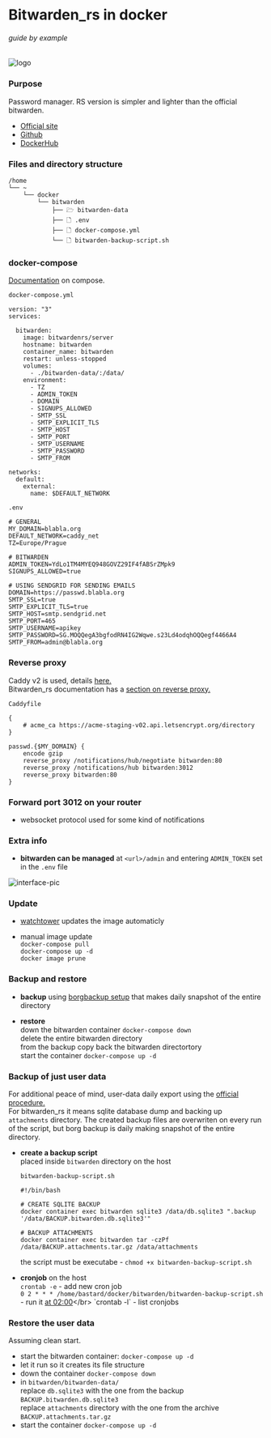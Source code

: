 # Bitwarden_rs in docker

###### guide by example

![logo](https://i.imgur.com/BQ9Ec6f.png)

### Purpose

Password manager. RS version is simpler and lighter than the official bitwarden.

* [Official site](https://bitwarden.com/)
* [Github](https://github.com/dani-garcia/bitwarden_rs)
* [DockerHub](https://hub.docker.com/r/bitwardenrs/server)

### Files and directory structure

  ```
  /home
  └── ~
      └── docker
          └── bitwarden
              ├── 🗁 bitwarden-data
              ├── 🗋 .env
              ├── 🗋 docker-compose.yml
              └── 🗋 bitwarden-backup-script.sh
  ```

### docker-compose
  
  [Documentation](https://github.com/dani-garcia/bitwarden_rs/wiki/Using-Docker-Compose) on compose.

  `docker-compose.yml`

  ```
  version: "3"
  services:

    bitwarden:
      image: bitwardenrs/server
      hostname: bitwarden
      container_name: bitwarden
      restart: unless-stopped
      volumes:
        - ./bitwarden-data/:/data/
      environment:
        - TZ
        - ADMIN_TOKEN
        - DOMAIN
        - SIGNUPS_ALLOWED
        - SMTP_SSL
        - SMTP_EXPLICIT_TLS
        - SMTP_HOST
        - SMTP_PORT
        - SMTP_USERNAME
        - SMTP_PASSWORD
        - SMTP_FROM

  networks:
    default:
      external:
        name: $DEFAULT_NETWORK
  ```

  `.env`

  ```
  # GENERAL
  MY_DOMAIN=blabla.org
  DEFAULT_NETWORK=caddy_net
  TZ=Europe/Prague

  # BITWARDEN
  ADMIN_TOKEN=YdLo1TM4MYEQ948GOVZ29IF4fABSrZMpk9
  SIGNUPS_ALLOWED=true

  # USING SENDGRID FOR SENDING EMAILS
  DOMAIN=https://passwd.blabla.org
  SMTP_SSL=true
  SMTP_EXPLICIT_TLS=true
  SMTP_HOST=smtp.sendgrid.net
  SMTP_PORT=465
  SMTP_USERNAME=apikey
  SMTP_PASSWORD=SG.MOQQegA3bgfodRN4IG2Wqwe.s23Ld4odqhOQQegf4466A4
  SMTP_FROM=admin@blabla.org
  ```

### Reverse proxy

  Caddy v2 is used, details [here.](https://github.com/DoTheEvo/Caddy-v2-examples)</br>
  Bitwarden_rs documentation has a [section on reverse proxy.](https://github.com/dani-garcia/bitwarden_rs/wiki/Proxy-examples)
  
  `Caddyfile`
  ```
  {
      # acme_ca https://acme-staging-v02.api.letsencrypt.org/directory
  }

  passwd.{$MY_DOMAIN} {
      encode gzip
      reverse_proxy /notifications/hub/negotiate bitwarden:80
      reverse_proxy /notifications/hub bitwarden:3012
      reverse_proxy bitwarden:80
  }
  ```

### Forward port 3012 on your router

  - websocket protocol used for some kind of notifications

### Extra info

  * **bitwarden can be managed** at `<url>/admin` and entering `ADMIN_TOKEN` set in the `.env` file

![interface-pic](https://i.imgur.com/5LxEUsA.png)

### Update

  * [watchtower](https://github.com/DoTheEvo/selfhosted-apps-docker/tree/master/watchtower) updates the image automaticly

  * manual image update</br>
    `docker-compose pull`</br>
    `docker-compose up -d`</br>
    `docker image prune`

### Backup and restore

  * **backup** using [borgbackup setup](https://github.com/DoTheEvo/selfhosted-apps-docker/tree/master/borg_backup)
  that makes daily snapshot of the entire directory
    
  * **restore**</br>
    down the bitwarden container `docker-compose down`</br>
    delete the entire bitwarden directory</br>
    from the backup copy back the bitwarden directortory</br>
    start the container `docker-compose up -d`

### Backup of just user data

For additional peace of mind,
user-data daily export using the [official procedure.](https://github.com/dani-garcia/bitwarden_rs/wiki/Backing-up-your-vault)</br>
For bitwarden_rs it means sqlite database dump and backing up `attachments` directory.
The created backup files are overwriten on every run of the script,
but borg backup is daily making snapshot of the entire directory.

* **create a backup script**</br>
    placed inside `bitwarden` directory on the host
    
    `bitwarden-backup-script.sh`
    ```
    #!/bin/bash

    # CREATE SQLITE BACKUP
    docker container exec bitwarden sqlite3 /data/db.sqlite3 ".backup '/data/BACKUP.bitwarden.db.sqlite3'"

    # BACKUP ATTACHMENTS
    docker container exec bitwarden tar -czPf /data/BACKUP.attachments.tar.gz /data/attachments
    ```

    the script must be executabe - `chmod +x bitwarden-backup-script.sh`

* **cronjob** on the host</br>
  `crontab -e` - add new cron job</br>
  `0 2 * * * /home/bastard/docker/bitwarden/bitwarden-backup-script.sh` - run it [at 02:00](https://crontab.guru/#0_2_*_*_*)</br>
  `crontab -l` - list cronjobs

### Restore the user data

  Assuming clean start.

  * start the bitwarden container: `docker-compose up -d`
  * let it run so it creates its file structure
  * down the container `docker-compose down`
  * in `bitwarden/bitwarden-data/`</br>
    replace `db.sqlite3` with the one from the backup `BACKUP.bitwarden.db.sqlite3`</br>
    replace `attachments` directory with the one from the archive `BACKUP.attachments.tar.gz` 
  * start the container `docker-compose up -d`

